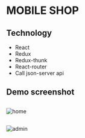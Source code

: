 # MOBILE SHOP

## Technology
- React
- Redux
- Redux-thunk
- React-router
- Call json-server api 

## Demo screenshot
##
![home](https://user-images.githubusercontent.com/54068211/120261214-a35a1a80-c2c1-11eb-84ca-b4147f92cb92.JPG)
##
![admin](https://user-images.githubusercontent.com/54068211/120261225-a6eda180-c2c1-11eb-9a25-59707c611cb0.JPG)
